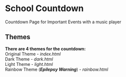 # School Countdown
Countdown Page for Important Events with a music player

## Themes
**There are 4 themes for the countdown:**  
Original Theme - _index.html_  
Dark Theme - _dark.html_  
Light Theme - _light.html_  
Rainbow Theme (***Epilepsy Warning***) - _rainbow.html_  
